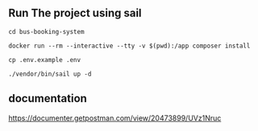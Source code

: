 ## Run The project using sail

```
cd bus-booking-system

docker run --rm --interactive --tty -v $(pwd):/app composer install

cp .env.example .env

./vendor/bin/sail up -d
```

## documentation

https://documenter.getpostman.com/view/20473899/UVz1Nruc
